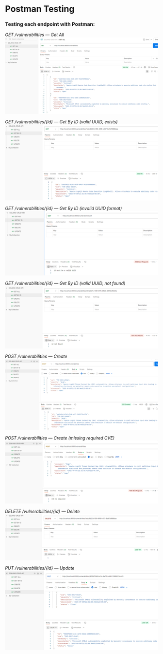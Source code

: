 # Postman Testing
### Testing each endpoint with Postman:

*GET /vulnerabilities — Get All*
![GET ALL](/images/GET_ALL.png)

*GET /vulnerabilities/{id} — Get By ID (valid UUID, exists)*
![GET_ID_VALIDPATH](/images/GET_ID_VALIDPATH.png)

*GET /vulnerabilities/{id} — Get By ID (invalid UUID format)*
![GET_ID_WRONGUUID](/images/GET_ID_WRONGUUID.png)

*GET /vulnerabilities/{id} — Get By ID (valid UUID, not found)*
![GET_ID_NOTFOUND](/images/GET_ID_NOTFOUND.png)

*POST /vulnerabilities — Create*
![CREATE](/images/CREATE.png)

*POST /vulnerabilities — Create (missing required CVE)*
![CREATE_MISSINGCVE](/images/CREATE_MISSINGCVE.png)

*DELETE /vulnerabilities/{id} — Delete*
![DELETE](/images/DELETE.png)

*PUT /vulnerabilities/{id} — Update*
![UPDATE](/images/UPDATE.png)


